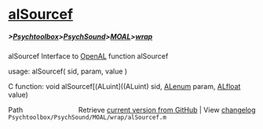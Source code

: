 # [alSourcef](alSourcef)
##### >[Psychtoolbox](Psychtoolbox)>[PsychSound](PsychSound)>[MOAL](MOAL)>[wrap](wrap)

alSourcef  Interface to [OpenAL](OpenAL) function alSourcef  
  
usage:  alSourcef( sid, param, value )  
  
C function:  void alSourcef[(ALuint]((ALuint) sid, [ALenum](ALenum) param, [ALfloat](ALfloat) value)  




<div class="code_header" style="text-align:right;">
  <span style="float:left;">Path&nbsp;&nbsp;</span> <span class="counter">Retrieve <a href=
  "https://raw.github.com/Psychtoolbox-3/Psychtoolbox-3/beta/Psychtoolbox/PsychSound/MOAL/wrap/alSourcef.m">current version from GitHub</a> | View <a href=
  "https://github.com/Psychtoolbox-3/Psychtoolbox-3/commits/beta/Psychtoolbox/PsychSound/MOAL/wrap/alSourcef.m">changelog</a></span>
</div>
<div class="code">
  <code>Psychtoolbox/PsychSound/MOAL/wrap/alSourcef.m</code>
</div>


